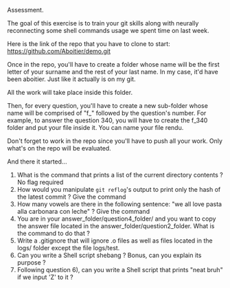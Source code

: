 Assessment.

The goal of this exercise is to train your git skills along with neurally reconnecting some shell commands usage we spent time on last week.

Here is the link of the repo that you have to clone to start: https://github.com/Aboitier/demo.git

Once in the repo, you'll have to create a folder whose name will be the first letter of your surname and the rest of your last name. In my case, it'd have been aboitier. Just like it actually is on my git. 

All the work will take place inside this folder.

Then, for every question, you'll have to create a new sub-folder whose name will be comprised of "f_" followed by the question's number. For example, to answer the question 340, you will have to create the f_340 folder and put your file inside it. You can name your file rendu. 

Don't forget to work in the repo since you'll have to push all your work. Only what's on the repo will be evaluated. 

And there it started...
1) What is the command that prints a list of the current directory contents ? No flag required
2) How would you manipulate `git reflog`'s output to print only the hash of the latest commit ? Give the command
3) How many vowels are there in the following sentence: "we all love pasta alla carbonara con leche" ? Give the command
4) You are in your answer_folder/question4_folder/ and you want to copy the answer file located in the answer_folder/question2_folder. What is the command to do that ?
5) Write a .gitignore that will ignore .o files as well as files located in the logs/ folder except the file logs/test.
6) Can you write a Shell script shebang ? Bonus, can you explain its purpose ? 
7) Following question 6), can you write a Shell script that prints "neat bruh" if we input 'Z' to it ?


